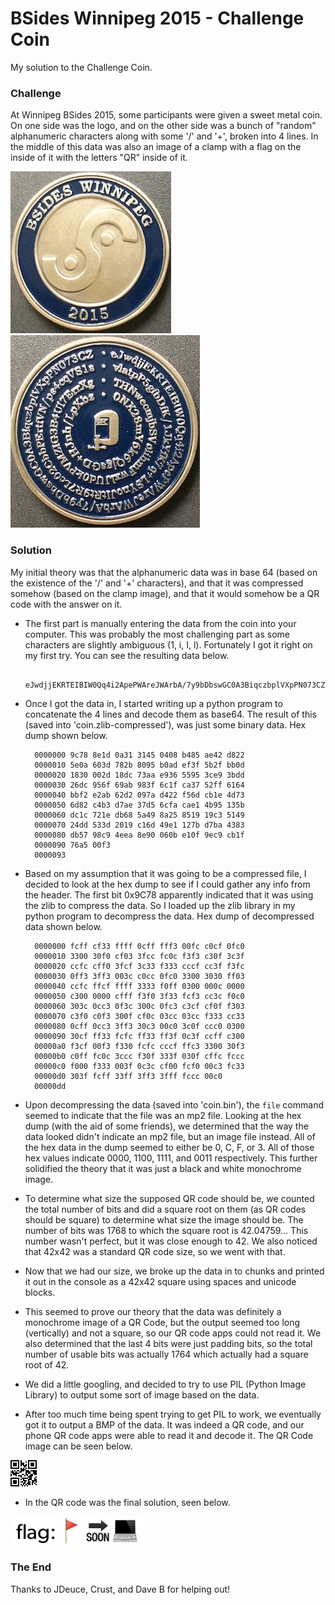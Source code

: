# BSides Winnipeg 2015 - Challenge Coin #

My solution to the Challenge Coin.

### Challenge ###

At Winnipeg BSides 2015, some participants were given a sweet metal coin. On one side was the logo, and on the other side was a bunch of "random" alphanumeric characters along with some '/' and '+', broken into 4 lines. In the middle of this data was also an image of a clamp with a flag on the inside of it with the letters "QR" inside of it.

![Coin Front](/images/Coin-Front.jpg?raw=true "Coin Front") ![Coin Back](/images/Coin-Back.jpg?raw=true "Coin Back")

### Solution ###

My initial theory was that the alphanumeric data was in base 64 (based on the existence of the '/' and '+' characters), and that it was compressed somehow (based on the clamp image), and that it would somehow be a QR code with the answer on it.

* The first part is manually entering the data from the coin into your computer. This was probably the most challenging part as some characters are slightly ambiguous (1, i, I, l). Fortunately I got it right on my first try. You can see the resulting data below.

        eJwdjjEKRTEIBIW0Qq4i2ApePWAreJWArbA/7y9bDbswGC0A3BiqczbplVXpPN073CZvlatpP5gfbDfK/1JkYfK7q+LSYnoJItRt9R7Lc02CbbPErtfVN/ps4cqVS1sTHNwecmjbSVolihmFwxlJUd0kPVMZIG3B4Ul7ErrXg0NX28mY6k6QjgsGD+HJnh/LpXbz

* Once I got the data in, I started writing up a python program to concatenate the 4 lines and decode them as base64. The result of this (saved into 'coin.zlib-compressed'), was just some binary data. Hex dump shown below.

        0000000 9c78 8e1d 0a31 3145 0408 b485 ae42 d822
        0000010 5e0a 603d 782b 8095 b0ad ef3f 5b2f bb0d
        0000020 1830 002d 18dc 73aa e936 5595 3ce9 3bdd
        0000030 26dc 956f 69ab 983f 6c1f ca37 52ff 6164
        0000040 bbf2 e2ab 62d2 097a d422 f56d cb1e 4d73
        0000050 6d82 c4b3 d7ae 37d5 6cfa cae1 4b95 135b
        0000060 dc1c 721e db68 5a49 8a25 8519 19c3 5149
        0000070 24dd 533d 2019 c16d 49e1 127b d7ba 4383
        0000080 db57 98c9 4eea 8e90 060b e10f 9ec9 cb1f
        0000090 76a5 00f3
        0000093

* Based on my assumption that it was going to be a compressed file, I decided to look at the hex dump to see if I could gather any info from the header. The first bit 0x9C78 apparently indicated that it was using the zlib to compress the data. So I loaded up the zlib library in my python program to decompress the data. Hex dump of decompressed data shown below.

        0000000 fcff cf33 ffff 0cff fff3 00fc c0cf 0fc0
        0000010 3300 30f0 cf03 3fcc fc0c f3f3 c30f 3c3f
        0000020 ccfc cff0 3fcf 3c33 f333 cccf cc3f f3fc
        0000030 0ff3 3ff3 003c c0cc 0fc0 3300 3030 ff03
        0000040 ccfc ffcf ffff 3333 f0ff 0300 000c 0000
        0000050 c300 0000 cfff f3f0 3f33 fcf3 cc3c f0c0
        0000060 303c 0cc3 0f3c 300c 0fc3 c3cf cf0f f303
        0000070 c3f0 c0f3 300f cf0c 03cc 03cc f333 cc33
        0000080 0cff 0cc3 3ff3 30c3 00c0 3c0f ccc0 0300
        0000090 30cf ff33 fcfc ff33 ff3f 0c3f ccff c300
        00000a0 f3cf 00f3 f330 fcfc cccf ffc3 3300 30f3
        00000b0 c0ff fc0c 3ccc f30f 333f 030f cffc fccc
        00000c0 f000 f333 003f 0c3c cf00 fcf0 00c3 fc33
        00000d0 303f fcff 33ff 3ff3 3fff fccc 00c0
        00000dd

* Upon decompressing the data (saved into 'coin.bin'), the `file` command seemed to indicate that the file was an mp2 file. Looking at the hex dump (with the aid of some friends), we determined that the way the data looked didn't indicate an mp2 file, but an image file instead. All of the hex data in the dump seemed to either be 0, C, F, or 3. All of those hex values indicate 0000, 1100, 1111, and 0011 respectively. This further solidified the theory that it was just a black and white monochrome image.

* To determine what size the supposed QR code should be, we counted the total number of bits and did a square root on them (as QR codes should be square) to determine what size the image should be. The number of bits was 1768 to which the square root is 42.04759... This number wasn't perfect, but it was close enough to 42. We also noticed that 42x42 was a standard QR code size, so we went with that.

* Now that we had our size, we broke up the data in to chunks and printed it out in the console as a 42x42 square using spaces and unicode blocks.

* This seemed to prove our theory that the data was definitely a monochrome image of a QR Code, but the output seemed too long (vertically) and not a square, so our QR code apps could not read it. We also determined that the last 4 bits were just padding bits, so the total number of usable bits was actually 1764 which actually had a square root of 42.

* We did a little googling, and decided to try to use PIL (Python Image Library) to output some sort of image based on the data.

* After too much time being spent trying to get PIL to work, we eventually got it to output a BMP of the data. It was indeed a QR code, and our phone QR code apps were able to read it and decode it. The QR Code image can be seen below.

![QR Code](/solution.bmp?raw=true "QR Code")

* In the QR code was the final solution, seen below.

![Final Solution](/images/Solution.jpg?raw=true "Final Solution")

### The End ###

Thanks to JDeuce, Crust, and Dave B for helping out!
